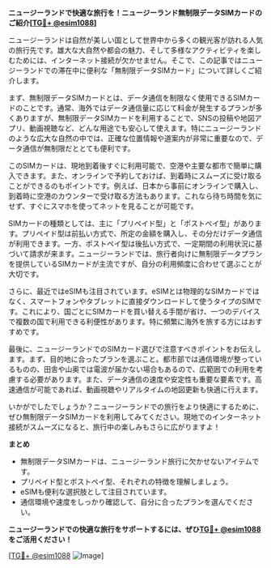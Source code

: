 **ニュージーランドで快適な旅行を！ニュージーランド無制限データSIMカードのご紹介[[TG💪+ @esim1088](https://t.me/s/esim1088)]**

ニュージーランドは自然が美しい国として世界中から多くの観光客が訪れる人気の旅行先です。雄大な大自然や都会の魅力、そして多様なアクティビティを楽しむためには、インターネット接続が欠かせません。そこで、この記事ではニュージーランドでの滞在中に便利な「無制限データSIMカード」について詳しくご紹介します。

まず、無制限データSIMカードとは、データ通信を制限なく使用できるSIMカードのことです。通常、海外ではデータ通信量に応じて料金が発生するプランが多くありますが、無制限データSIMカードを利用することで、SNSの投稿や地図アプリ、動画視聴など、どんな用途でも安心して使えます。特にニュージーランドのような広大な自然の中では、正確な位置情報や道案内が非常に重要なので、データ通信が無制限だととても便利です。

このSIMカードは、現地到着後すぐに利用可能で、空港や主要な都市で簡単に購入できます。また、オンラインで予約しておけば、到着時にスムーズに受け取ることができるのもポイントです。例えば、日本から事前にオンラインで購入し、到着時に空港のカウンターで受け取る方法もあります。これなら待ち時間を気にせず、すぐにスマホを使ってネットを見ることが可能です。

SIMカードの種類としては、主に「プリペイド型」と「ポストペイ型」があります。プリペイド型は前払い方式で、所定の金額を購入し、その分だけデータ通信が利用できます。一方、ポストペイ型は後払い方式で、一定期間の利用状況に基づいて請求が来ます。ニュージーランドでは、旅行者向けに無制限データプランを提供しているSIMカードが主流ですが、自分の利用頻度に合わせて選ぶことが大切です。

さらに、最近ではeSIMも注目されています。eSIMとは物理的なSIMカードではなく、スマートフォンやタブレットに直接ダウンロードして使うタイプのSIMです。これにより、国ごとにSIMカードを買い替える手間が省け、一つのデバイスで複数の国で利用できる利便性があります。特に頻繁に海外を旅する方にはおすすめです。

最後に、ニュージーランドでのSIMカード選びで注意すべきポイントをお伝えします。まず、目的地に合ったプランを選ぶこと。都市部では通信環境が整っているものの、田舎や山奥では電波が届かない場合もあるので、広範囲での利用を考慮する必要があります。また、データ通信の速度や安定性も重要な要素です。高速通信が可能であれば、動画視聴やリアルタイムの地図更新も快適に行えます。

いかがでしたでしょうか？ニュージーランドでの旅行をより快適にするために、ぜひ無制限データSIMカードを利用してみてください。現地でのインターネット接続がスムーズになると、旅行中の楽しみもさらに広がりますよ！

**まとめ**
- 無制限データSIMカードは、ニュージーランド旅行に欠かせないアイテムです。
- プリペイド型とポストペイ型、それぞれの特徴を理解しましょう。
- eSIMも便利な選択肢として注目されています。
- 通信環境や速度をしっかり確認して、自分に合ったプランを選んでください。

**ニュージーランドでの快適な旅行をサポートするには、ぜひ[TG💪+ @esim1088](https://t.me/s/esim1088)をご活用ください！**

[[TG💪+ @esim1088](https://t.me/s/esim1088) ![Image](https://i.postimg.cc/Y0z9fWf4/image.png)]